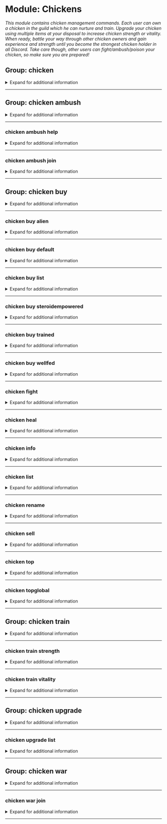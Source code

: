 # Module: Chickens
*This module contains chicken management commands. Each user can own a chicken in the guild which he can nurture and train. Upgrade your chicken using multiple items at your disposal to increase chicken strength or vitality. When ready, battle your way through other chicken owners and gain experience and strength until you become the strongest chicken holder in all Discord. Take care though, other users can fight/ambush/poison your chicken, so make sure you are prepared!*


## Group: chicken
<details><summary markdown='span'>Expand for additional information</summary><p>

*Chicken management commands. If invoked without subcommands, prints out your chicken information.*

**Aliases:**
`chickens, cock, hen, chick, coc, cc`
**Guild only.**

**Overload 1:**

(optional) [`member`]: *Member* (def: `None`)

**Overload 1:**

[`string`]: *Chicken name*

**Examples:**

```xml
!chicken
!chicken Member
!chicken SampleName
```
</p></details>

---

## Group: chicken ambush
<details><summary markdown='span'>Expand for additional information</summary><p>

*Start an ambush for another user's chicken. Other users can either help with the ambush or help the ambushed chicken.*

**Aliases:**
`gangattack`
**Guild only.**

**Overload 1:**

[`member`]: *Member*

**Overload 0:**

[`string`]: *Chicken name*

**Examples:**

```xml
!chicken ambush Member
!chicken ambush SampleName
```
</p></details>

---

### chicken ambush help
<details><summary markdown='span'>Expand for additional information</summary><p>

*Join a pending chicken ambush and help the ambushed chicken.*

**Aliases:**
`h, halp, hlp, ha`
**Guild only.**

**Examples:**

```xml
!chicken ambush help
```
</p></details>

---

### chicken ambush join
<details><summary markdown='span'>Expand for additional information</summary><p>

*Join a pending chicken ambush as one of the ambushers.*

**Aliases:**
`+, compete, enter, j, <, <<`
**Guild only.**

**Examples:**

```xml
!chicken ambush join
```
</p></details>

---

## Group: chicken buy
<details><summary markdown='span'>Expand for additional information</summary><p>

*Buys a chicken! Group call buys the cheapest chicken type. To list all available chicken types, use command `chicken buy list`.*

**Aliases:**
`b, shop`
**Guild only.**

**Arguments:**

[`string...`]: *Chicken name*

**Examples:**

```xml
!chicken buy SampleName
```
</p></details>

---

### chicken buy alien
<details><summary markdown='span'>Expand for additional information</summary><p>

*Buys a chicken from another planet far, far away.*

**Aliases:**
`a, extraterrestrial`
**Guild only.**

**Arguments:**

[`string...`]: *Chicken name*

**Examples:**

```xml
!chicken buy alien SampleName
```
</p></details>

---

### chicken buy default
<details><summary markdown='span'>Expand for additional information</summary><p>

*Buys a default chicken.*

**Aliases:**
`d, def`
**Guild only.**

**Arguments:**

[`string...`]: *Chicken name*

**Examples:**

```xml
!chicken buy default SampleName
```
</p></details>

---

### chicken buy list
<details><summary markdown='span'>Expand for additional information</summary><p>

*Lists all chicken types available for purchase.*

**Aliases:**
`ls, view`
**Guild only.**

**Examples:**

```xml
!chicken buy list
```
</p></details>

---

### chicken buy steroidempowered
<details><summary markdown='span'>Expand for additional information</summary><p>

*Buys a chicken that was fed with steroids since the day it was born.*

**Aliases:**
`s, steroid, empowered`
**Guild only.**

**Arguments:**

[`string...`]: *Chicken name*

**Examples:**

```xml
!chicken buy steroidempowered SampleName
```
</p></details>

---

### chicken buy trained
<details><summary markdown='span'>Expand for additional information</summary><p>

*Buys a chicken trained by Jackie Chan.*

**Aliases:**
`tr, train`
**Guild only.**

**Arguments:**

[`string...`]: *Chicken name*

**Examples:**

```xml
!chicken buy trained SampleName
```
</p></details>

---

### chicken buy wellfed
<details><summary markdown='span'>Expand for additional information</summary><p>

*Buys a well-fed chicken.*

**Aliases:**
`wf, fed`
**Guild only.**

**Arguments:**

[`string...`]: *Chicken name*

**Examples:**

```xml
!chicken buy wellfed SampleName
```
</p></details>

---

### chicken fight
<details><summary markdown='span'>Expand for additional information</summary><p>

*Make your chicken fight another member's chicken.*

**Aliases:**
`f, duel, attack`
**Guild only.**

**Overload 1:**

[`member`]: *Member*

**Overload 0:**

[`string`]: *Chicken name*

**Examples:**

```xml
!chicken fight Member
!chicken fight SampleName
```
</p></details>

---

### chicken heal
<details><summary markdown='span'>Expand for additional information</summary><p>

*Heals your chicken. There is one medicine made per certain time period, so you need to grab it before the others do!*

**Aliases:**
`+hp, hp`
**Guild only.**

**Examples:**

```xml
!chicken heal
```
</p></details>

---

### chicken info
<details><summary markdown='span'>Expand for additional information</summary><p>

*Prints chicken information.*

**Aliases:**
`information, stats`
**Guild only.**

**Overload 1:**

(optional) [`member`]: *Member* (def: `None`)

**Overload 1:**

[`string`]: *Chicken name*

**Examples:**

```xml
!chicken info
!chicken info Member
!chicken info SampleName
```
</p></details>

---

### chicken list
<details><summary markdown='span'>Expand for additional information</summary><p>

*Lists all chickens in this guild.*

**Aliases:**
`print, show, view, ls, l, p`
**Guild only.**

**Examples:**

```xml
!chicken list
```
</p></details>

---

### chicken rename
<details><summary markdown='span'>Expand for additional information</summary><p>

*Renames your chicken.*

**Aliases:**
`rn, name`
**Guild only.**

**Arguments:**

[`string...`]: *New name*

**Examples:**

```xml
!chicken rename SampleName
```
</p></details>

---

### chicken sell
<details><summary markdown='span'>Expand for additional information</summary><p>

*Sells your chicken.*

**Aliases:**
`s`
**Guild only.**

**Examples:**

```xml
!chicken sell
```
</p></details>

---

### chicken top
<details><summary markdown='span'>Expand for additional information</summary><p>

*Shows all strongest chickens in this guild.*

**Aliases:**
`best, strongest`
**Guild only.**

**Examples:**

```xml
!chicken top
```
</p></details>

---

### chicken topglobal
<details><summary markdown='span'>Expand for additional information</summary><p>

*Shows the strongest chickens in the world.*

**Aliases:**
`bestglobally, globallystrongest, globaltop, topg, gtop, globalbest, bestglobal`
**Guild only.**

**Examples:**

```xml
!chicken topglobal
```
</p></details>

---

## Group: chicken train
<details><summary markdown='span'>Expand for additional information</summary><p>

*Trains your chicken at the cost of some guild currency. Group call trains your chicken's strength.*

**Aliases:**
`tr, t, exercise`
**Guild only.**

**Examples:**

```xml
!chicken train
```
</p></details>

---

### chicken train strength
<details><summary markdown='span'>Expand for additional information</summary><p>

*Trains your chicken's strength at the cost of some guild currency.*

**Aliases:**
`str, st, s`
**Guild only.**

**Examples:**

```xml
!chicken train strength
```
</p></details>

---

### chicken train vitality
<details><summary markdown='span'>Expand for additional information</summary><p>

*Trains your chicken's vitality at the cost of some guild currency.*

**Aliases:**
`vit, vi, v`
**Guild only.**

**Examples:**

```xml
!chicken train vitality
```
</p></details>

---

## Group: chicken upgrade
<details><summary markdown='span'>Expand for additional information</summary><p>

*Upgrade your chicken with items you can buy using guild currency. Group call lists all available upgrades or buys an upgrade with specified ID.*

**Aliases:**
`perks, upgrades, upg, u`
**Guild only.**

**Overload 0:**

[`int...`]: *Chicken upgrade ID(s) to buy*

**Examples:**

```xml
!chicken upgrade 5 10
```
</p></details>

---

### chicken upgrade list
<details><summary markdown='span'>Expand for additional information</summary><p>

*Lists all available chicken upgrades.*

**Aliases:**
`print, show, view, ls, l, p`
**Guild only.**

**Examples:**

```xml
!chicken upgrade list
```
</p></details>

---

## Group: chicken war
<details><summary markdown='span'>Expand for additional information</summary><p>

*Starts a chicken war! Users can make their chickens join one of the teams.*

**Aliases:**
`gangwar, battle`
**Guild only.**

**Arguments:**

(optional) [`string`]: *Team 1 name* (def: `None`)

(optional) [`string`]: *Team 2 name* (def: `None`)

**Examples:**

```xml
!chicken war
!chicken war SampleName SampleName
```
</p></details>

---

### chicken war join
<details><summary markdown='span'>Expand for additional information</summary><p>

*Joins a specified team (via name or number) in a pending chicken war.*

**Aliases:**
`+, compete, enter, j, <, <<`
**Guild only.**

**Overload 1:**

[`int`]: *Team number to join*

**Overload 0:**

[`string...`]: *Team name to join*

**Examples:**

```xml
!chicken war join 1
!chicken war join SampleName
```
</p></details>

---

